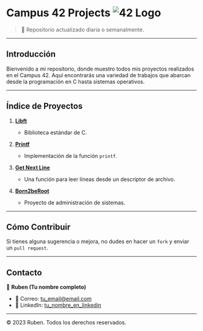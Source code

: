 # Campus 42 Projects ![42 Logo](https://i.redd.it/thj41ymmh0351.gif)

> 📌 Repositorio actualizado diaria o semanalmente.

---

## Introducción

Bienvenido a mi repositorio, donde muestro todos mis proyectos realizados en el Campus 42. Aquí encontrarás una variedad de trabajos que abarcan desde la programación en C hasta sistemas operativos.

---

## Índice de Proyectos

1. **[Libft](URL_a_Libft)**
    - Biblioteca estándar de C.
    
2. **[Printf](URL_a_Printf)**
    - Implementación de la función `printf`.

3. **[Get Next Line](URL_a_Get_Next_Line)**
    - Una función para leer líneas desde un descriptor de archivo.

4. **[Born2beRoot](URL_a_Born2beRoot)**
    - Proyecto de administración de sistemas.

---

## Cómo Contribuir

Si tienes alguna sugerencia o mejora, no dudes en hacer un `fork` y enviar un `pull request`.

---

## Contacto

👤 **Ruben (Tu nombre completo)**
- 📧 Correo: tu_email@email.com
- 💼 LinkedIn: [tu_nombre_en_linkedin](URL_a_tu_LinkedIn)

---

&copy; 2023 Ruben. Todos los derechos reservados.
